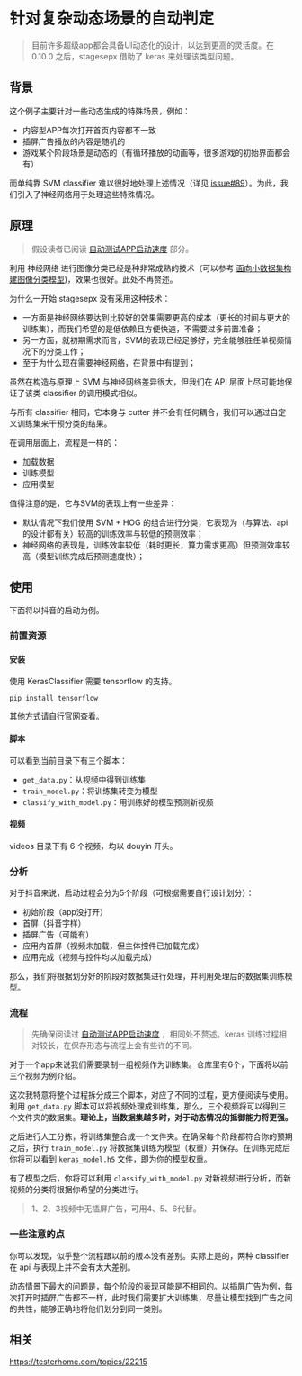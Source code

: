 # 针对复杂动态场景的自动判定

> 目前许多超级app都会具备UI动态化的设计，以达到更高的灵活度。在 0.10.0 之后，stagesepx 借助了 keras 来处理该类型问题。

## 背景

这个例子主要针对一些动态生成的特殊场景，例如：

- 内容型APP每次打开首页内容都不一致
- 插屏广告播放的内容是随机的
- 游戏某个阶段场景是动态的（有循环播放的动画等，很多游戏的初始界面都会有）

而单纯靠 SVM classifier 难以很好地处理上述情况（详见 [issue#89](https://github.com/williamfzc/stagesep/issues/89)）。为此，我们引入了神经网络用于处理这些特殊情况。

## 原理

> 假设读者已阅读 [自动测试APP启动速度](../auto) 部分。

利用 神经网络 进行图像分类已经是种非常成熟的技术（可以参考 [面向小数据集构建图像分类模型](https://keras-cn.readthedocs.io/en/latest/legacy/blog/image_classification_using_very_little_data/))，效果也很好。此处不再赘述。

为什么一开始 stagesepx 没有采用这种技术：

- 一方面是神经网络要达到比较好的效果需要更高的成本（更长的时间与更大的训练集），而我们希望的是低依赖且方便快速，不需要过多前置准备；
- 另一方面，就初期需求而言，SVM的表现已经足够好，完全能够胜任单视频情况下的分类工作；
- 至于为什么现在需要神经网络，在背景中有提到；

虽然在构造与原理上 SVM 与神经网络差异很大，但我们在 API 层面上尽可能地保证了该类 classifier 的调用模式相似。

与所有 classifier 相同，它本身与 cutter 并不会有任何耦合，我们可以通过自定义训练集来干预分类的结果。

在调用层面上，流程是一样的：

- 加载数据
- 训练模型
- 应用模型

值得注意的是，它与SVM的表现上有一些差异： 
 
- 默认情况下我们使用 SVM + HOG 的组合进行分类，它表现为（与算法、api的设计都有关）较高的训练效率与较低的预测效率；
- 神经网络的表现是，训练效率较低（耗时更长，算力需求更高）但预测效率较高（模型训练完成后预测速度快）；

## 使用

下面将以抖音的启动为例。

### 前置资源

#### 安装

使用 KerasClassifier 需要 tensorflow 的支持。

```bash
pip install tensorflow
```

其他方式请自行官网查看。

#### 脚本

可以看到当前目录下有三个脚本：

- `get_data.py`：从视频中得到训练集
- `train_model.py`：将训练集转变为模型
- `classify_with_model.py`：用训练好的模型预测新视频

#### 视频

videos 目录下有 6 个视频，均以 douyin 开头。

### 分析

对于抖音来说，启动过程会分为5个阶段（可根据需要自行设计划分）：

- 初始阶段（app没打开）
- 首屏（抖音字样）
- 插屏广告（可能有）
- 应用内首屏（视频未加载，但主体控件已加载完成）
- 应用完成（视频与控件均以加载完成）

那么，我们将根据划分好的阶段对数据集进行处理，并利用处理后的数据集训练模型。

### 流程

> 先确保阅读过 [自动测试APP启动速度](../auto) ，相同处不赘述。keras 训练过程相对较长，在保存形态与流程上会有些许的不同。

对于一个app来说我们需要录制一组视频作为训练集。仓库里有6个，下面将以前三个视频为例介绍。

这次我特意将整个过程拆分成三个脚本，对应了不同的过程，更方便阅读与使用。利用 `get_data.py` 脚本可以将视频处理成训练集，那么，三个视频将可以得到三个文件夹的数据集。**理论上，当数据集越多时，对于动态情况的抵御能力将更强。**

之后进行人工分拣，将训练集整合成一个文件夹。在确保每个阶段都符合你的预期之后，执行 `train_model.py` 将数据集训练为模型（权重）并保存。在训练完成后你将可以看到 `keras_model.h5` 文件，即为你的模型权重。

有了模型之后，你将可以利用 `classify_with_model.py` 对新视频进行分析，而新视频的分类将根据你希望的分类进行。

> 1、2、3视频中无插屏广告，可用4、5、6代替。

### 一些注意的点

你可以发现，似乎整个流程跟以前的版本没有差别。实际上是的，两种 classifier 在 api 与表现上并不会有太大差别。

动态情景下最大的问题是，每个阶段的表现可能是不相同的。以插屏广告为例，每次打开时插屏广告都不一样，此时我们需要扩大训练集，尽量让模型找到广告之间的共性，能够正确地将他们划分到同一类别。

## 相关

https://testerhome.com/topics/22215
